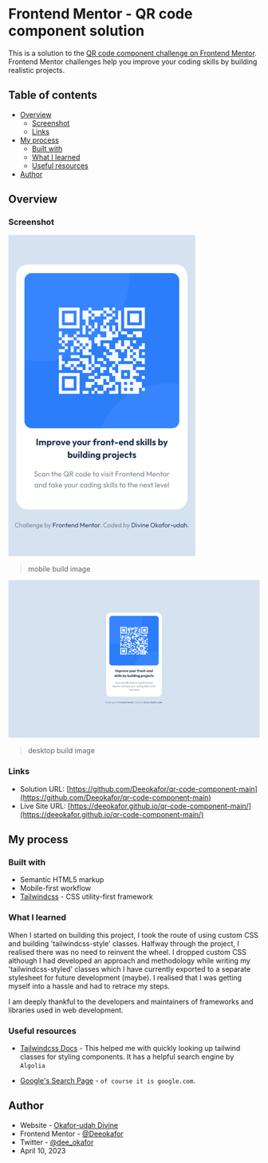 # Frontend Mentor - QR code component solution

This is a solution to the [QR code component challenge on Frontend Mentor](https://www.frontendmentor.io/challenges/qr-code-component-iux_sIO_H). Frontend Mentor challenges help you improve your coding skills by building realistic projects. 

## Table of contents

- [Overview](#overview)
  - [Screenshot](#screenshot)
  - [Links](#links)
- [My process](#my-process)
  - [Built with](#built-with)
  - [What I learned](#what-i-learned)
  - [Useful resources](#useful-resources)
- [Author](#author)


## Overview

### Screenshot

![mobile screeshot](./readme_assets/screenshot%20mobile.png) <br>
 > mobile build image

![desktop screenshot](./readme_assets/screenshot%20desktop.png) <br>
 > desktop build image


### Links

- Solution URL: [https://github.com/Deeokafor/qr-code-component-main](https://github.com/Deeokafor/qr-code-component-main)
- Live Site URL: [https://deeokafor.github.io/qr-code-component-main/](https://deeokafor.github.io/qr-code-component-main/)

## My process

### Built with

- Semantic HTML5 markup
- Mobile-first workflow
- [Tailwindcss](https://tailwindcss.com/) - CSS utility-first framework


### What I learned

When I started on building this project, I took the route of using custom CSS and building 'tailwindcss-style' classes. Halfway through the project, I realised there was no need to reinvent the wheel. I dropped custom CSS although I had developed an approach and methodology while writing my 'tailwindcss-styled' classes which I have currently exported to a separate stylesheet for future development (maybe). I realised that I was getting myself into a hassle and had to retrace my steps.


I am deeply thankful to the developers and maintainers of frameworks and libraries used in web development.




### Useful resources

- [Tailwindcss Docs](https://tailwindcss.com/docs/installation) - This helped me with quickly looking up tailwind classes for styling components. It has a helpful search engine by ```Algolia```

- [Google's Search Page](https://google.com) - ```of course it is google.com```.

## Author

- Website - [Okafor-udah Divine](deedev.netlify.app)
- Frontend Mentor - [@Deeokafor](https://www.frontendmentor.io/profile/Deeokafor)
- Twitter - [@dee_okafor](https://twitter.com/dee_okafor)
- April 10, 2023

